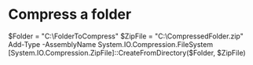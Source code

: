# Compress a folder
$Folder = "C:\FolderToCompress"
$ZipFile = "C:\CompressedFolder.zip"
Add-Type -AssemblyName System.IO.Compression.FileSystem
[System.IO.Compression.ZipFile]::CreateFromDirectory($Folder, $ZipFile)
